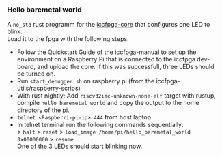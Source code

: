 ### Hello baremetal world
A `no_std` rust programm for the [iccfpga-core](https://gitlab.com/iccfpga-rv/iccfpga-core) that configures one LED to blink.   
Load it to the fpga with the following steps:
- Follow the Quickstart Guide of the iccfpga-manual to set up the environment on a Raspberry Pi that is connected to the iccfpga dev-board, and upload the core. 
  If this was successfull, three LEDs should be turned on.
- Run `start_debugger.sh` on raspberry pi (from the iccfpga-utils/raspberry-scrips)
- With rust nightly: Add `riscv32imc-unknown-none-elf` target with rustup, compile `hello_baremetal_world` and copy the output to the home directory of the pi.
- `telnet <Raspberri-pi-ip> 444` from host laptop
- In telnet terminal run the following commands sequentially:   
  \> `halt` > `reset` > `load_image /home/pi/hello_baremetal_world 0x00000000` > `resume`   
One of the 3 LEDs should start blinking now.

